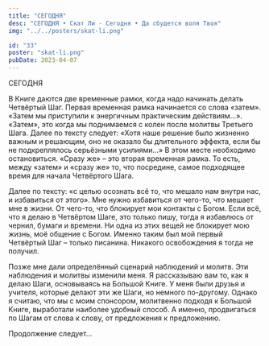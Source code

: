 ```yaml
---
title: "СЕГОДНЯ"
desc: "СЕГОДНЯ • Скат Ли - Сегодня • Да сбудется воля Твоя"
img: "../../posters/skat-li.png"

id: "33"
poster: "skat-li.png"
pubDate: 2023-04-07
---
```




СЕГОДНЯ

В Книге даются две временные рамки, когда надо начинать делать Четвёртый Шаг. Первая временная рамка начинается со слова «затем». «Затем мы приступили к энергичным практическим действиям…». «Затем», это когда мы поднимаемся с колен после молитвы Третьего Шага. Далее по тексту следует: «Хотя наше решение было жизненно важным и решающим, оно не оказало бы длительного эффекта, если бы не подкреплялось серьёзными усилиями…» В этом месте необходимо остановиться. «Сразу же» – это вторая временная рамка. То есть, между «затем» и «сразу же» то, что посредине, самое подходящее время для начала Четвёртого Шага.

Далее по тексту: «с целью осознать всё то, что мешало нам внутри нас, и избавиться от этого». Мне нужно избавиться от чего-то, что мешает мне в жизни. От чего-то, что блокирует мои контакты с Богом. Если всё, что я делаю в Четвёртом Шаге, это только пишу, тогда я избавлюсь от чернил, бумаги и времени. Ни одна из этих вещей не блокирует мою жизнь, моё общение с Богом. Именно таким был мой первый Четвёртый Шаг – только писанина. Никакого освобождения я тогда не получил.

Позже мне дали определённый сценарий наблюдений и молитв. Эти наблюдения и молитвы изменили меня. Я рассказываю вам то, как я делаю Шаги, основываясь на Большой Книге. У меня были друзья и учителя, которые делают эти же Шаги, но немного по-другому. Однако я считаю, что мы с моим спонсором, молитвенно подходя к Большой Книге, выработали наиболее удобный способ. А именно, продвигаться по Шагам от слова к слову, от предложения к предложению.

Продолжение следует…




